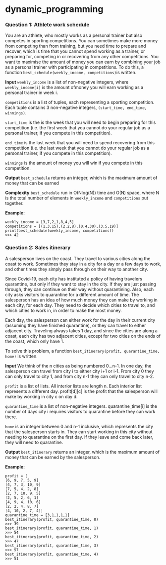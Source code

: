 # dynamic_programming
### Question 1: Athlete work schedule 
You are an athlete, who mostly works as a personal trainer but also competes in sporting competitions. You can sometimes make more money from competing than from training, but you need time to prepare and recover, which is time that you cannot spend working as a trainer, or preparing for, competing in or recovering from any other competitions. You want to maximise the amount of money you can earn by combining your job as a personal trainer with participating in competitions. To do this, a function `best_schedule(weekly_income, competitions)`is written.

**Input**
`weekly_income` is a list of non-negative integers, where `weekly_income[i]` is the amount ofmoney you will earn working as a personal trainer in week i. 

`competitions` is a list of tuples, each representing a sporting competition. Each tuple contains 3 non-negative integers, `(start_time, end_time, winnings)`.

`start_time` is the is the week that you will need to begin preparing for this competition (i.e. the first week that you cannot do your regular job as a personal trainer, if you compete in this competition).

`end_time` is the last week that you will need to spend recovering from this competition (i.e. the last week that you cannot do your regular job as a personal trainer, if you compete in this competition).

`winnings` is the amount of money you will win if you compete in this competition.

**Output**
`best_schedule` returns an integer, which is the maximum amount of money that can be earned

**Complexity**
`best_schedule` run in O(Nlog(N)) time and O(N) space, where N is the total number of elements in `weekly_income` and `competitions` put together.

**Example:**
```
weekly_income = [3,7,2,1,8,4,5]
competitions = [(1,3,15),(2,2,8),(0,4,30),(3,5,19)]
print(best_schedule(weekly_income, competitions))
>>> 42
```

### Question 2: Sales itinerary
A salesperson lives on the coast. They travel to various cities along the coast to work. Sometimes they stay in a city for a day or a few days to work, and other times they simply pass through on their way to another city.

Since Covid-19, each city has instituted a policy of having travelers quarantine, but only if they want to stay in the city. If they are just passing through, they can continue on their way without quarantining. Also, each city asks visitors to quarantine for a different amount of time. The salesperson has an idea of how much money they can make by working in each city, for each day. They need to decide which cities to travel to, and which cities to work in, in order to make the most money.

Each day, the salesperson can either work for the day in their current city (assuming they have finished quarantine), or they can travel to either adjacent city. Traveling always takes 1 day, and since the cities are along a coast, each city has two adjacent cities, except for two cities on the ends of the coast, which only have 1.

To solve this problem, a function `best_itinerary(profit, quarantine_time, home)` is written.

**Input**
We think of the n cities as being numbered 0...n-1. In one day, the salesperson can travel from city i to either city i+1 or i-1. From city 0 they can only travel to city 1, and from city n-1 they can only travel to city n-2.

`profit` is a list of lists. All interior lists are length n. Each interior list represents a different day. profit[d][c] is the profit that the salesperson will make by working in city c on day d.

`quarantine_time` is a list of non-negative integers. quarantine_time[i] is the number of days city i requires visitors to quarantine before they can work there.

`home` is an integer between 0 and n-1 inclusive, which represents the city that the salesperson starts in. They can start working in this city without needing to quarantine on the first day. If they leave and come back later, they will need to quarantine.

**Output**
`best_itinerary` returns an integer, which is the maximum amount of money that can be earned by the salesperson.

**Example:**
```
profit = [
[6, 9, 7, 5, 9]
[4, 7, 3, 10, 9]
[7, 5, 4, 2, 8]
[2, 7, 10, 9, 5]
[2, 5, 2, 6, 1]
[4, 9, 4, 10, 6]
[2, 2, 4, 8, 7]
[4, 10, 2, 7, 4]]
quarantine_time = [3,1,1,1,1]
best_itinerary(profit, quarantine_time, 0)
>>> 39
best_itinerary(profit, quarantine_time, 1)
>>> 54
best_itinerary(profit, quarantine_time, 2)
>>> 47
best_itinerary(profit, quarantine_time, 3)
>>> 57
best_itinerary(profit, quarantine_time, 4)
>>> 51
```


